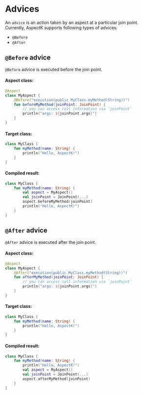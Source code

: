 # Advices

An `advice` is an action taken by an aspect at a particular join point.
Currently, AspectK supports following types of advices:

- `@Before`
- `@After`

## `@Before` advice

`@Before` advice is executed before the join point.

#### Aspect class:

```kotlin
@Aspect
class MyAspect {
    @Before("execution(public MyClass.myMethod(String))")
    fun beforeMyMethod(joinPoint: JoinPoint) {
        // you can access call information via `joinPoint`
        println("args: ${joinPoint.args}")
    }
}
```

#### Target class:

```kotlin
class MyClass {
    fun myMethod(name: String) {
        println("Hello, AspectK!")
    }
}
```

#### Compiled result:

```kotlin
class MyClass {
    fun myMethod(name: String) {
        val aspect = MyAspect()
        val joinPoint = JoinPoint(...)
        aspect.beforeMyMethod(joinPoint)
        println("Hello, AspectK!")
    }
}
```

## `@After` advice

`@After` advice is executed after the join point.

#### Aspect class:

```kotlin
@Aspect
class MyAspect {
    @After("execution(public MyClass.myMethod(String))")
    fun afterMyMethod(joinPoint: JoinPoint) {
        // you can access call information via `joinPoint`
        println("args: ${joinPoint.args}")
    }
}
```

#### Target class:

```kotlin
class MyClass {
    fun myMethod(name: String) {
        println("Hello, AspectK!")
    }
}
```

#### Compiled result:

```kotlin
class MyClass {
    fun myMethod(name: String) {
        println("Hello, AspectK!")
        val aspect = MyAspect()
        val joinPoint = JoinPoint(...)
        aspect.afterMyMethod(joinPoint)
    }
}
```
